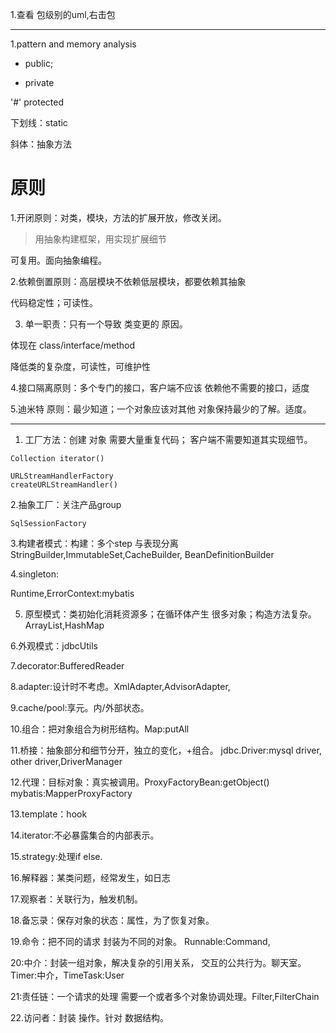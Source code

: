 1.查看 包级别的uml,右击包

---
1.pattern and memory analysis

+ public;

- private

'#' protected

下划线：static

斜体：抽象方法
# 原则
1.开闭原则：对类，模块，方法的扩展开放，修改关闭。

> 用抽象构建框架，用实现扩展细节

可复用。面向抽象编程。

2.依赖倒置原则：高层模块不依赖低层模块，都要依赖其抽象

代码稳定性；可读性。

3. 单一职责：只有一个导致 类变更的 原因。

体现在 class/interface/method

降低类的复杂度，可读性，可维护性

4.接口隔离原则：多个专门的接口，客户端不应该
依赖他不需要的接口，适度

5.迪米特 原则：最少知道；一个对象应该对其他
对象保持最少的了解。适度。

---
1. 工厂方法：创建 对象 需要大量重复代码；
客户端不需要知道其实现细节。
```
Collection iterator()
```

```
URLStreamHandlerFactory
createURLStreamHandler()
```

2.抽象工厂：关注产品group
```
SqlSessionFactory
```

3.构建者模式：构建：多个step 与表现分离
StringBuilder,ImmutableSet,CacheBuilder,
BeanDefinitionBuilder

4.singleton:

Runtime,ErrorContext:mybatis

5. 原型模式：类初始化消耗资源多；在循环体产生
很多对象；构造方法复杂。ArrayList,HashMap

6.外观模式：jdbcUtils

7.decorator:BufferedReader

8.adapter:设计时不考虑。XmlAdapter,AdvisorAdapter,

9.cache/pool:享元。内/外部状态。

10.组合：把对象组合为树形结构。Map:putAll

11.桥接：抽象部分和细节分开，独立的变化，+组合。
jdbc.Driver:mysql driver, other driver,DriverManager

12.代理：目标对象：真实被调用。ProxyFactoryBean:getObject()
mybatis:MapperProxyFactory

13.template：hook

14.iterator:不必暴露集合的内部表示。

15.strategy:处理if else.

16.解释器：某类问题，经常发生，如日志

17.观察者：关联行为，触发机制。

18.备忘录：保存对象的状态：属性，为了恢复对象。

19.命令：把不同的请求 封装为不同的对象。
Runnable:Command,

20:中介：封装一组对象，解决复杂的引用关系，
交互的公共行为。聊天室。Timer:中介，TimeTask:User

21:责任链：一个请求的处理
需要一个或者多个对象协调处理。Filter,FilterChain

22.访问者：封装 操作。针对 数据结构。